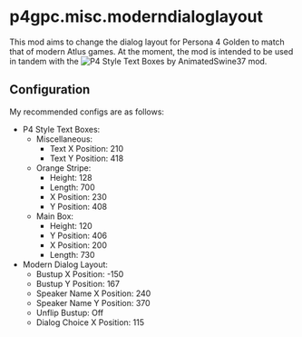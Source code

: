# p4gpc.misc.moderndialoglayout
This mod aims to change the dialog layout for Persona 4 Golden to match that of modern Atlus games. At the moment, the mod is intended to be used in tandem with the ![P4 Style Text Boxes by AnimatedSwine37](https://github.com/AnimatedSwine37/p4g64.p4TextBoxes) mod.


## Configuration
My recommended configs are as follows:

- P4 Style Text Boxes:
  - Miscellaneous:
    - Text X Position: 210
    - Text Y Position: 418
  - Orange Stripe:
    - Height: 128
    - Length: 700
    - X Position: 230
    - Y Position: 408
  - Main Box:
    - Height: 120
    - Y Position: 406
    - X Position: 200
    - Length: 730
- Modern Dialog Layout:
  - Bustup X Position: -150
  - Bustup Y Position: 167
  - Speaker Name X Position: 240
  - Speaker Name Y Position: 370
  - Unflip Bustup: Off
  - Dialog Choice X Position: 115



